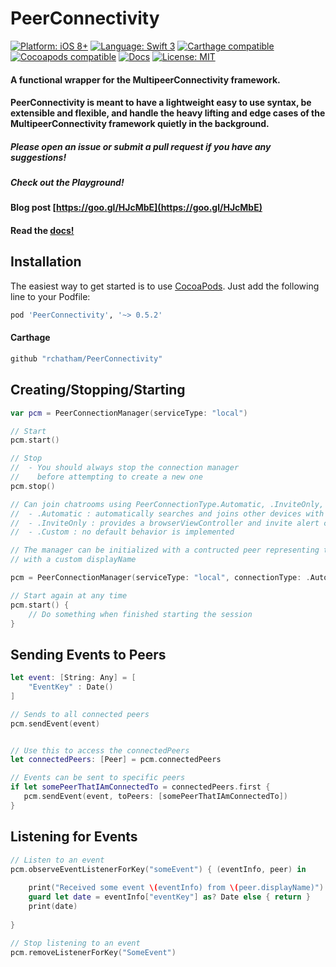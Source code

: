 PeerConnectivity
================

[![Platform: iOS 8+](https://img.shields.io/badge/platform-iOS%208%2B-blue.svg?style=flat)]()
[![Language: Swift 3](https://img.shields.io/badge/language-swift3-f48041.svg?style=flat)](https://developer.apple.com/swift)
[![Carthage compatible](https://img.shields.io/badge/Carthage-compatible-4BC51D.svg?style=flat)](https://github.com/Carthage/Carthage)
[![Cocoapods compatible](https://cocoapod-badges.herokuapp.com/v/PeerConnectivity/badge.png)](https://cocoapods.org/pods/PeerConnectivity)
[![Docs](https://img.shields.io/cocoapods/metrics/doc-percent/PeerConnectivity.svg)](http://cocoadocs.org/docsets/PeerConnectivity)
[![License: MIT](http://img.shields.io/badge/license-MIT-lightgrey.svg?style=flat)]()

#### A functional wrapper for the MultipeerConnectivity framework. 

#### PeerConnectivity is meant to have a lightweight easy to use syntax, be extensible and flexible, and handle the heavy lifting and edge cases of the MultipeerConnectivity framework quietly in the background. 

##### Please open an issue or submit a pull request if you have any suggestions!

##### Check out the Playground!

#### Blog post [https://goo.gl/HJcMbE](https://goo.gl/HJcMbE)

#### Read the [docs!](http://cocoadocs.org/docsets/PeerConnectivity)


## Installation

The easiest way to get started is to use [CocoaPods](http://cocoapods.org/). Just add the following line to your Podfile:

```ruby
pod 'PeerConnectivity', '~> 0.5.2'
```

#### Carthage

```ruby
github "rchatham/PeerConnectivity"
```


## Creating/Stopping/Starting

```swift
var pcm = PeerConnectionManager(serviceType: "local")

// Start
pcm.start()

// Stop
//  - You should always stop the connection manager 
//    before attempting to create a new one
pcm.stop()

// Can join chatrooms using PeerConnectionType.Automatic, .InviteOnly, and .Custom
//  - .Automatic : automatically searches and joins other devices with the same service type
//  - .InviteOnly : provides a browserViewController and invite alert controllers
//  - .Custom : no default behavior is implemented

// The manager can be initialized with a contructed peer representing the local user
// with a custom displayName

pcm = PeerConnectionManager(serviceType: "local", connectionType: .Automatic, displayName: "I_AM_KING")

// Start again at any time
pcm.start() {
    // Do something when finished starting the session
}
```

## Sending Events to Peers

```swift
let event: [String: Any] = [
    "EventKey" : Date()
]

// Sends to all connected peers
pcm.sendEvent(event)


// Use this to access the connectedPeers
let connectedPeers: [Peer] = pcm.connectedPeers

// Events can be sent to specific peers
if let somePeerThatIAmConnectedTo = connectedPeers.first {
   pcm.sendEvent(event, toPeers: [somePeerThatIAmConnectedTo])
}
```

## Listening for Events

```swift
// Listen to an event
pcm.observeEventListenerForKey("someEvent") { (eventInfo, peer) in
    
    print("Received some event \(eventInfo) from \(peer.displayName)")
    guard let date = eventInfo["eventKey"] as? Date else { return }
    print(date)
    
}

// Stop listening to an event
pcm.removeListenerForKey("SomeEvent")
```
